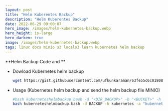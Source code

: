 ```yaml
---
layout: post
title: "Helm Kuberentes Backup"
description: "Helm Kuberentes Backup"
date: 2022-06-29 09:00:07
hero_image: /images/helm-kubernetes-backup.webp
hero_height: is-large
hero_darken: true
image: /images/helm-kubernetes-backup.webp
tags: linux docs minio s3 locals3 learn kubernetes helm backup
---
```


**Helm Backup Code and **

- Dowload Kubernetes helm backup 

   ```bash
   wget https://gist.githubusercontent.com/ufkunkaraman/63fe55c6c01808d9b7d36f8dcfa605e9/raw/dfdd7db95467b5c5a0c10b7bd5dd18d72de46387/k8s_helm_backup.bash
   ```
- Usage (Kubernetes helm backup and send the helm backup file MINIO)

   ```bash
   #bash kuberneteshelmbackup.bash -d "<DIR_BACKUP>" -b "<BUCKET>" -h "http://x.x.x.x" -a "<MINIO_ACCESS_KEY>" -s "<MINIO_SECRET_KEY>"
   bash kuberneteshelmbackup.bash -d BACKUP -b kubernetes -a "kubernetesbackupuser" -s "kubernetesbackupusersecret" -m true

   ```